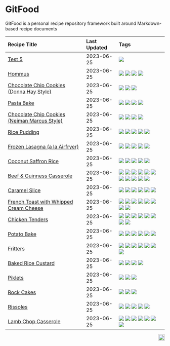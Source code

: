 # GitFood

GitFood is a personal recipe repository framework built around Markdown-based recipe documents

|Recipe Title|Last Updated|Tags
|:---|:---|:---|
|[Test 5](recipes/test.md)|2023-06-25|[![](https://img.shields.io/badge/tag-none-e2851f)](./tags/none.md)|
|[Hommus](recipes/hommus.md)|2023-06-25|[![](https://img.shields.io/badge/tag-healthy-9ab3df)](./tags/healthy.md) [![](https://img.shields.io/badge/tag-messy-786ed6)](./tags/messy.md) [![](https://img.shields.io/badge/tag-protein-5c1fef)](./tags/protein.md) [![](https://img.shields.io/badge/tag-tricky-25d3f)](./tags/tricky.md)|
|[Chocolate Chip Cookies (Donna Hay Style)](recipes/chocolatechipcookiesdonnahay.md)|2023-06-25|[![](https://img.shields.io/badge/tag-baked-84f8cf)](./tags/baked.md) [![](https://img.shields.io/badge/tag-chocolate-617c8)](./tags/chocolate.md) [![](https://img.shields.io/badge/tag-dessert-72fcc)](./tags/dessert.md)|
|[Pasta Bake](recipes/pastabake.md)|2023-06-25|[![](https://img.shields.io/badge/tag-baked-84f8cf)](./tags/baked.md) [![](https://img.shields.io/badge/tag-beef-33b5de)](./tags/beef.md) [![](https://img.shields.io/badge/tag-pasta-237124)](./tags/pasta.md) [![](https://img.shields.io/badge/tag-sides-5f1085)](./tags/sides.md)|
|[Chocolate Chip Cookies (Neiman Marcus Style)](recipes/chocolatechipcookiesneimanmarcus.md)|2023-06-25|[![](https://img.shields.io/badge/tag-amazing-424c13)](./tags/amazing.md) [![](https://img.shields.io/badge/tag-baked-84f8cf)](./tags/baked.md) [![](https://img.shields.io/badge/tag-chocolate-617c8)](./tags/chocolate.md) [![](https://img.shields.io/badge/tag-dessert-72fcc)](./tags/dessert.md)|
|[Rice Pudding](recipes/ricepudding.md)|2023-06-25|[![](https://img.shields.io/badge/tag-dairy-0fcaa)](./tags/dairy.md) [![](https://img.shields.io/badge/tag-dessert-72fcc)](./tags/dessert.md) [![](https://img.shields.io/badge/tag-easy-a168f4)](./tags/easy.md) [![](https://img.shields.io/badge/tag-rice-7ca620)](./tags/rice.md) [![](https://img.shields.io/badge/tag-rice_cooker-d93385)](./tags/rice_cooker.md)|
|[Frozen Lasagna (a la Airfryer)](recipes/lasagnaairfryer.md)|2023-06-25|[![](https://img.shields.io/badge/tag-Italian-5e3ff5)](./tags/Italian.md) [![](https://img.shields.io/badge/tag-airfryer-f3232d)](./tags/airfryer.md) [![](https://img.shields.io/badge/tag-easy-a168f4)](./tags/easy.md) [![](https://img.shields.io/badge/tag-mine-8ce6fc)](./tags/mine.md) [![](https://img.shields.io/badge/tag-reheating-6b1fb)](./tags/reheating.md)|
|[Coconut Saffron Rice](recipes/coconutsaffronrice.md)|2023-06-25|[![](https://img.shields.io/badge/tag-Thai-603dc8)](./tags/Thai.md) [![](https://img.shields.io/badge/tag-expensive-2ebd3b)](./tags/expensive.md) [![](https://img.shields.io/badge/tag-rice-7ca620)](./tags/rice.md) [![](https://img.shields.io/badge/tag-sides-5f1085)](./tags/sides.md) [![](https://img.shields.io/badge/tag-stovetop-12b63)](./tags/stovetop.md)|
|[Beef & Guinness Casserole](recipes/beefandguinnesscasserole.md)|2023-06-25|[![](https://img.shields.io/badge/tag-Guinness-be57aa)](./tags/Guinness.md) [![](https://img.shields.io/badge/tag-Irish-da1f33)](./tags/Irish.md) [![](https://img.shields.io/badge/tag-amazing-424c13)](./tags/amazing.md) [![](https://img.shields.io/badge/tag-baked-84f8cf)](./tags/baked.md) [![](https://img.shields.io/badge/tag-beef-33b5de)](./tags/beef.md) [![](https://img.shields.io/badge/tag-casserole-6f4790)](./tags/casserole.md) [![](https://img.shields.io/badge/tag-large_quantity-3bf9ab)](./tags/large_quantity.md) [![](https://img.shields.io/badge/tag-long_cook_time-4a7017)](./tags/long_cook_time.md) [![](https://img.shields.io/badge/tag-long_prep_time-8a3b70)](./tags/long_prep_time.md) [![](https://img.shields.io/badge/tag-messy-786ed6)](./tags/messy.md) [![](https://img.shields.io/badge/tag-tricky-25d3f)](./tags/tricky.md)|
|[Caramel Slice](recipes/caramelslice.md)|2023-06-25|[![](https://img.shields.io/badge/tag-amazing-424c13)](./tags/amazing.md) [![](https://img.shields.io/badge/tag-baked-84f8cf)](./tags/baked.md) [![](https://img.shields.io/badge/tag-chocolate-617c8)](./tags/chocolate.md) [![](https://img.shields.io/badge/tag-dairy-0fcaa)](./tags/dairy.md) [![](https://img.shields.io/badge/tag-dessert-72fcc)](./tags/dessert.md) [![](https://img.shields.io/badge/tag-long_prep_time-8a3b70)](./tags/long_prep_time.md)|
|[French Toast with Whipped Cream Cheese](recipes/frenchtoastwhippedcreamcheese.md)|2023-06-25|[![](https://img.shields.io/badge/tag-amazing-424c13)](./tags/amazing.md) [![](https://img.shields.io/badge/tag-breakfast-b62aa6)](./tags/breakfast.md) [![](https://img.shields.io/badge/tag-dairy-0fcaa)](./tags/dairy.md) [![](https://img.shields.io/badge/tag-dessert-72fcc)](./tags/dessert.md) [![](https://img.shields.io/badge/tag-fried-4b9e32)](./tags/fried.md) [![](https://img.shields.io/badge/tag-large_quantity-3bf9ab)](./tags/large_quantity.md) [![](https://img.shields.io/badge/tag-messy-786ed6)](./tags/messy.md) [![](https://img.shields.io/badge/tag-mine-8ce6fc)](./tags/mine.md)|
|[Chicken Tenders](recipes/chickentenders.md)|2023-06-25|[![](https://img.shields.io/badge/tag-airfryer-f3232d)](./tags/airfryer.md) [![](https://img.shields.io/badge/tag-amazing-424c13)](./tags/amazing.md) [![](https://img.shields.io/badge/tag-battered-9bf4b7)](./tags/battered.md) [![](https://img.shields.io/badge/tag-chicken-61717a)](./tags/chicken.md) [![](https://img.shields.io/badge/tag-crumbed-29c88d)](./tags/crumbed.md) [![](https://img.shields.io/badge/tag-messy-786ed6)](./tags/messy.md) [![](https://img.shields.io/badge/tag-mine-8ce6fc)](./tags/mine.md) [![](https://img.shields.io/badge/tag-sides-5f1085)](./tags/sides.md)|
|[Potato Bake](recipes/potatobake.md)|2023-06-25|[![](https://img.shields.io/badge/tag-baked-84f8cf)](./tags/baked.md) [![](https://img.shields.io/badge/tag-cheesey-93e32e)](./tags/cheesey.md) [![](https://img.shields.io/badge/tag-dairy-0fcaa)](./tags/dairy.md) [![](https://img.shields.io/badge/tag-potato-c5a27b)](./tags/potato.md) [![](https://img.shields.io/badge/tag-savoury-945e60)](./tags/savoury.md) [![](https://img.shields.io/badge/tag-sides-5f1085)](./tags/sides.md)|
|[Fritters](recipes/fritters.md)|2023-06-25|[![](https://img.shields.io/badge/tag-chicken-61717a)](./tags/chicken.md) [![](https://img.shields.io/badge/tag-family-473080)](./tags/family.md) [![](https://img.shields.io/badge/tag-fried-4b9e32)](./tags/fried.md) [![](https://img.shields.io/badge/tag-ham-48e52e)](./tags/ham.md) [![](https://img.shields.io/badge/tag-lamp-29a3fa)](./tags/lamp.md) [![](https://img.shields.io/badge/tag-leftovers-379a95)](./tags/leftovers.md) [![](https://img.shields.io/badge/tag-vegetables-3faa68)](./tags/vegetables.md)|
|[Baked Rice Custard](recipes/bakedricecustard.md)|2023-06-25|[![](https://img.shields.io/badge/tag-baked-84f8cf)](./tags/baked.md) [![](https://img.shields.io/badge/tag-dairy-0fcaa)](./tags/dairy.md) [![](https://img.shields.io/badge/tag-dessert-72fcc)](./tags/dessert.md) [![](https://img.shields.io/badge/tag-rice-7ca620)](./tags/rice.md)|
|[Piklets](recipes/piklets.md)|2023-06-25|[![](https://img.shields.io/badge/tag-dessert-72fcc)](./tags/dessert.md) [![](https://img.shields.io/badge/tag-family-473080)](./tags/family.md) [![](https://img.shields.io/badge/tag-fried-4b9e32)](./tags/fried.md)|
|[Rock Cakes](recipes/rockcakes.md)|2023-06-25|[![](https://img.shields.io/badge/tag-baked-84f8cf)](./tags/baked.md) [![](https://img.shields.io/badge/tag-dessert-72fcc)](./tags/dessert.md) [![](https://img.shields.io/badge/tag-family-473080)](./tags/family.md)|
|[Rissoles](recipes/rissoles.md)|2023-06-25|[![](https://img.shields.io/badge/tag-Aussie-c5d714)](./tags/Aussie.md) [![](https://img.shields.io/badge/tag-beef-33b5de)](./tags/beef.md) [![](https://img.shields.io/badge/tag-easy-a168f4)](./tags/easy.md) [![](https://img.shields.io/badge/tag-family-473080)](./tags/family.md) [![](https://img.shields.io/badge/tag-fried-4b9e32)](./tags/fried.md)|
|[Lamb Chop Casserole](recipes/lambchopcasserole.md)|2023-06-25|[![](https://img.shields.io/badge/tag-Aussie-c5d714)](./tags/Aussie.md) [![](https://img.shields.io/badge/tag-baked-84f8cf)](./tags/baked.md) [![](https://img.shields.io/badge/tag-battered-9bf4b7)](./tags/battered.md) [![](https://img.shields.io/badge/tag-casserole-6f4790)](./tags/casserole.md) [![](https://img.shields.io/badge/tag-family-473080)](./tags/family.md) [![](https://img.shields.io/badge/tag-fried-4b9e32)](./tags/fried.md) [![](https://img.shields.io/badge/tag-lamb-25a9f1)](./tags/lamb.md)|

<img src="https://profile-counter.glitch.me/fexofenadine_gitfood/count.svg" height="20" align="right" />